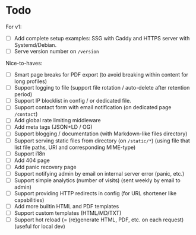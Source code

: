 # Todo

For v1:
- [ ] Add complete setup examples: SSG with Caddy and HTTPS server with Systemd/Debian.
- [ ] Serve version number on `/version`

Nice-to-haves:
- [ ] Smart page breaks for PDF export (to avoid breaking within content for long profiles)
- [ ] Support logging to file (support file rotation / auto-delete after retention period)
- [ ] Support IP blocklist in config / or dedicated file.
- [ ] Support contact form with email notification (on dedicated page `/contact`)
- [ ] Add global rate limiting middleware
- [ ] Add meta tags (JSON+LD / OG)
- [ ] Support blogging / documentation (with Markdown-like files directory)
- [ ] Support serving static files from directory (on `/static/*`) (using file that list file paths, URI and corresponding MIME-type)
- [ ] Support i18n
- [ ] Add 404 page
- [ ] Add panic recovery page
- [ ] Support notifying admin by email on internal server error (panic, etc.)
- [ ] Support simple analytics (number of visits) (sent weekly by email to admin)
- [ ] Support providing HTTP redirects in config (for URL shortener like capabilities)
- [ ] Add more builtin HTML and PDF templates
- [ ] Support custom templates (HTML/MD/TXT)
- [ ] Support hot reload (= (re)generate HTML, PDF, etc. on each request) (useful for local dev)

